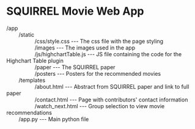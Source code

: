 # SQUIRREL Movie Web App

/app  <br>
&emsp;&emsp;   /static <br>
&emsp;&emsp;&emsp;&emsp;&emsp;   /css/style.css --- The css file with the page styling <br>
&emsp;&emsp;&emsp;&emsp;&emsp;   /images --- The images used in the app <br>
&emsp;&emsp;&emsp;&emsp;&emsp;   /js/highchartTable.js --- JS file containing the code for the Highchart Table plugin <br>
&emsp;&emsp;&emsp;&emsp;&emsp;   /paper --- The SQUIRREL paper <br>
&emsp;&emsp;&emsp;&emsp;&emsp;   /posters --- Posters for the recommended movies <br>
&emsp;&emsp;   /templates <br>
&emsp;&emsp;&emsp;&emsp;&emsp;   /about.html --- Abstract from SQUIRREL paper and link to full paper <br>
&emsp;&emsp;&emsp;&emsp;&emsp;   /contact.html --- Page with contributors' contact information <br>
&emsp;&emsp;&emsp;&emsp;&emsp;   /watch_next.html --- Group selection to view movie recommendations <br>
&emsp;&emsp;   /app.py --- Main python file <br>
     
